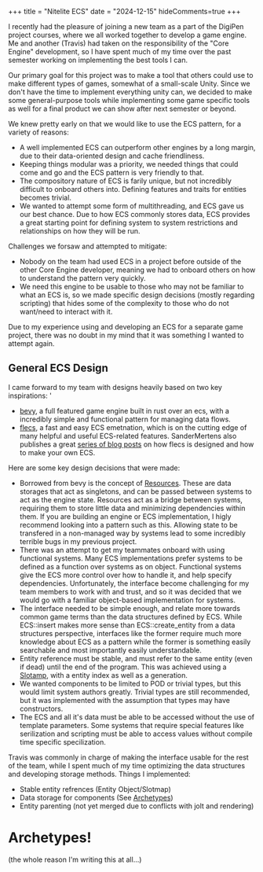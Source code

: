 +++
title = "Nitelite ECS"
date = "2024-12-15"
hideComments=true
+++

I recently had the pleasure of joining a new team as a part of the DigiPen project courses, where we all worked together to develop a game engine. Me and another (Travis) had taken on the responsibility of the "Core Engine" development, so I have spent much of my time over the past semester working on implementing the best tools I can. 

Our primary goal for this project was to make a tool that others could use to make different types of games, somewhat of a small-scale Unity. Since we don't have the time to implement everything unity can, we decided to make some general-purpose tools while implementing some game specific tools as well for a final product we can show after next semester or beyond.

We knew pretty early on that we would like to use the ECS pattern, for a variety of reasons:
- A well implemented ECS can outperform other engines by a long margin, due to their data-oriented design and cache friendliness.
- Keeping things modular was a priority, we needed things that could come and go and the ECS pattern is very friendly to that.
- The compository nature of ECS is farily unique, but not incredibly difficult to onboard others into. Defining features and traits for entities becomes trivial.
- We wanted to attempt some form of multithreading, and ECS gave us our best chance. Due to how ECS commonly stores data, ECS provides a great starting point for defining system to system restrictions and relationships on how they will be run.

Challenges we forsaw and attempted to mitigate:
- Nobody on the team had used ECS in a project before outside of the other Core Engine developer, meaning we had to onboard others on how to understand the pattern very quickly.
- We need this engine to be usable to those who may not be familiar to what an ECS is, so we made specific design decisions (mostly regarding scripting) that hides some of the complexity to those who do not want/need to interact with it.

Due to my experience using and developing an ECS for a separate game project, there was no doubt in my mind that it was something I wanted to attempt again. 

## General ECS Design

I came forward to my team with designs heavily based on two key inspirations: '
- [bevy](https://bevyengine.org/), a full featured game engine built in rust over an ecs, with a incredibly simple and functional pattern for managing data flows.
- [flecs](https://github.com/SanderMertens/flecs), a fast and easy ECS emetnation, which is on the cutting edge of many helpful and useful ECS-related features. SanderMertens also publishes a great [series of blog posts](https://ajmmertens.medium.com/building-an-ecs-1-where-are-my-entities-and-components-63d07c7da742) on how flecs is designed and how to make your own ECS.

Here are some key design decisions that were made:
- Borrowed from bevy is the concept of [Resources](https://bevy-cheatbook.github.io/programming/res.html). These are data storages that act as singletons, and can be passed between systems to act as the engine state. Resources act as a bridge between systems, requiring them to store little data and minimizing dependencies within them. If you are building an engine or ECS implementation, I higly recommend looking into a pattern such as this. Allowing state to be transfered in a non-managed way by systems lead to some incredibly terrible bugs in my previous project.
- There was an attempt to get my teammates onboard with using functional systems. Many ECS implementations prefer systems to be defined as a function over systems as on object. Functional systems give the ECS more control over how to handle it, and help specify dependencies. Unfortunately, the interface become challenging for my team members to work with and trust, and so it was decided that we would go with a familiar object-based implementation for systems. 
- The interface needed to be simple enough, and relate more towards common game terms than the data structures defined by ECS. While ECS::insert makes more sense than ECS::create_entity from a data structures perspective, interfaces like the former require much more knowledge about ECS as a pattern while the former is something easily searchable and most importantly easily understandable.
- Entity reference must be stable, and must refer to the same entity (even if dead) until the end of the program. This was achieved using a [Slotamp](https://docs.rs/slotmap/latest/slotmap/), with a entity index as well as a generation.
- We wanted components to be limited to POD or trivial types, but this would limit system authors greatly. Trivial types are still recommended, but it was implemented with the assumption that types may have constructors.
- The ECS and all it's data must be able to be accessed without the use of template parameters. Some systems that require special features like serilization and scripting must be able to access values without compile time specific specilization.

Travis was commonly in charge of making the interface usable for the rest of the team, while I spent much of my time optimizing the data structures and developing storage methods. Things I implemented:
- Stable entity refrences (Entity Object/Slotmap)
- Data storage for components (See [Archetypes](nitelite-archetypes))
- Entity parenting (not yet merged due to conflicts with jolt and rendering)

# Archetypes!
(the whole reason I'm writing this at all...)

